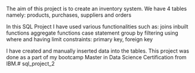 The aim of this project is to create an inventory system. We have 4 tables namely: products, purchases, suppliers and orders

In this SQL Project I have used various functionalities such as: joins inbuilt functions aggregate functions case statement group by filtering using where and having limit constraints: primary key, foreign key

I have created and manually inserted data into the tables. This project was done as a part of my bootcamp Master in Data Science Certification from IBM.# sql_project_2
